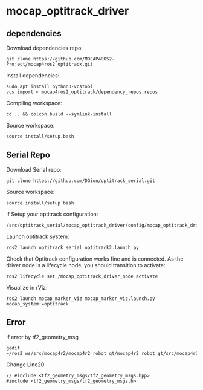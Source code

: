 # mocap_optitrack_driver

## dependencies
Download dependencies repo:
```
git clone https://github.com/MOCAP4ROS2-Project/mocap4ros2_optitrack.git
```
Install dependencies:
```
sudo apt install python3-vcstool
vcs import < mocap4ros2_optitrack/dependency_repos.repos
```
Compiling workspace:
```
cd .. && colcon build --symlink-install
```
Source workspace:
```
source install/setup.bash
```
## Serial Repo
Download Serial repo:
```
git clone https://github.com/DGiun/optitrack_serial.git
```
Source workspace:
```
source install/setup.bash
```
if Setup your optitrack configuration:
```
/src/optitrack_serial/mocap_optitrack_driver/config/mocap_optitrack_driver_params.yaml
```
Launch optitrack system:
```
ros2 launch optitrack_serial optitrack2.launch.py
```
Check that Optitrack configuration works fine and is connected. As the driver node is a lifecycle node, you should transition to activate:
```
ros2 lifecycle set /mocap_optitrack_driver_node activate
```
Visualize in rViz:
```
ros2 launch mocap_marker_viz mocap_marker_viz.launch.py mocap_system:=optitrack
```
## Error
if error by tf2_geometry_msg
```
gedit ~/ros2_ws/src/mocap4r2/mocap4r2_robot_gt/mocap4r2_robot_gt/src/mocap4r2_robot_gt/gt_component.cpp 
```
Change Line20
```
// #include <tf2_geometry_msgs/tf2_geometry_msgs.hpp>
#include <tf2_geometry_msgs/tf2_geometry_msgs.h>
```